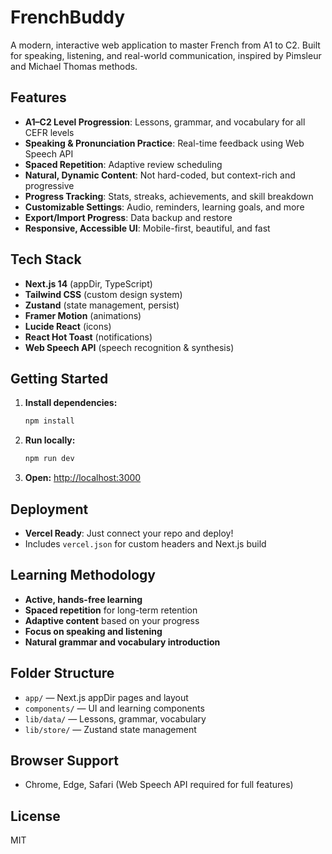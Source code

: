 # FrenchBuddy

A modern, interactive web application to master French from A1 to C2. Built for speaking, listening, and real-world communication, inspired by Pimsleur and Michael Thomas methods.

## Features
- **A1–C2 Level Progression**: Lessons, grammar, and vocabulary for all CEFR levels
- **Speaking & Pronunciation Practice**: Real-time feedback using Web Speech API
- **Spaced Repetition**: Adaptive review scheduling
- **Natural, Dynamic Content**: Not hard-coded, but context-rich and progressive
- **Progress Tracking**: Stats, streaks, achievements, and skill breakdown
- **Customizable Settings**: Audio, reminders, learning goals, and more
- **Export/Import Progress**: Data backup and restore
- **Responsive, Accessible UI**: Mobile-first, beautiful, and fast

## Tech Stack
- **Next.js 14** (appDir, TypeScript)
- **Tailwind CSS** (custom design system)
- **Zustand** (state management, persist)
- **Framer Motion** (animations)
- **Lucide React** (icons)
- **React Hot Toast** (notifications)
- **Web Speech API** (speech recognition & synthesis)

## Getting Started
1. **Install dependencies:**
   ```bash
   npm install
   ```
2. **Run locally:**
   ```bash
   npm run dev
   ```
3. **Open:** [http://localhost:3000](http://localhost:3000)

## Deployment
- **Vercel Ready**: Just connect your repo and deploy!
- Includes `vercel.json` for custom headers and Next.js build

## Learning Methodology
- **Active, hands-free learning**
- **Spaced repetition** for long-term retention
- **Adaptive content** based on your progress
- **Focus on speaking and listening**
- **Natural grammar and vocabulary introduction**

## Folder Structure
- `app/` — Next.js appDir pages and layout
- `components/` — UI and learning components
- `lib/data/` — Lessons, grammar, vocabulary
- `lib/store/` — Zustand state management

## Browser Support
- Chrome, Edge, Safari (Web Speech API required for full features)

## License
MIT 